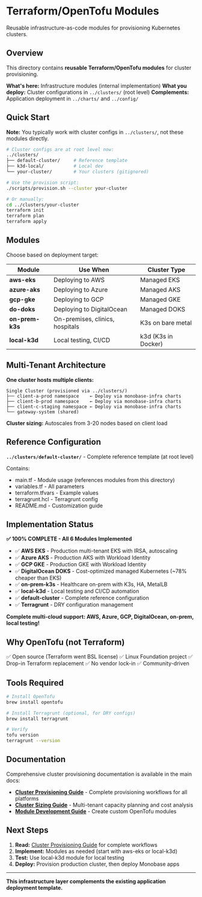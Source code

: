 # Terraform/OpenTofu Modules

Reusable infrastructure-as-code modules for provisioning Kubernetes clusters.

## Overview

This directory contains **reusable Terraform/OpenTofu modules** for cluster provisioning.

**What's here:** Infrastructure modules (internal implementation)
**What you deploy:** Cluster configurations in `../clusters/` (root level)
**Complements:** Application deployment in `../charts/` and `../config/`

## Quick Start

**Note:** You typically work with cluster configs in `../clusters/`, not these modules directly.

```bash
# Cluster configs are at root level now:
../clusters/
├── default-cluster/     # Reference template
├── k3d-local/           # Local dev
└── your-cluster/        # Your clusters (gitignored)

# Use the provision script:
./scripts/provision.sh --cluster your-cluster

# Or manually:
cd ../clusters/your-cluster
terraform init
terraform plan
terraform apply
```

## Modules

Choose based on deployment target:

| Module | Use When | Cluster Type |
|--------|----------|--------------|
| **aws-eks** | Deploying to AWS | Managed EKS |
| **azure-aks** | Deploying to Azure | Managed AKS |
| **gcp-gke** | Deploying to GCP | Managed GKE |
| **do-doks** | Deploying to DigitalOcean | Managed DOKS |
| **on-prem-k3s** | On-premises, clinics, hospitals | K3s on bare metal |
| **local-k3d** | Local testing, CI/CD | k3d (K3s in Docker) |

## Multi-Tenant Architecture

**One cluster hosts multiple clients:**

```
Single Cluster (provisioned via ../clusters/)
├── client-a-prod namespace    ← Deploy via monobase-infra charts
├── client-b-prod namespace    ← Deploy via monobase-infra charts
├── client-c-staging namespace ← Deploy via monobase-infra charts
└── gateway-system (shared)
```

**Cluster sizing:** Autoscales from 3-20 nodes based on client load

## Reference Configuration

**`../clusters/default-cluster/`** - Complete reference template (at root level)

Contains:
- main.tf - Module usage (references modules from this directory)
- variables.tf - All parameters
- terraform.tfvars - Example values
- terragrunt.hcl - Terragrunt config
- README.md - Customization guide

## Implementation Status

**✅ 100% COMPLETE - All 6 Modules Implemented**

- ✅ **AWS EKS** - Production multi-tenant EKS with IRSA, autoscaling
- ✅ **Azure AKS** - Production AKS with Workload Identity
- ✅ **GCP GKE** - Production GKE with Workload Identity
- ✅ **DigitalOcean DOKS** - Cost-optimized managed Kubernetes (~78% cheaper than EKS)
- ✅ **on-prem-k3s** - Healthcare on-prem with K3s, HA, MetalLB
- ✅ **local-k3d** - Local testing and CI/CD automation
- ✅ **default-cluster** - Complete reference configuration
- ✅ **Terragrunt** - DRY configuration management

**Complete multi-cloud support: AWS, Azure, GCP, DigitalOcean, on-prem, local testing!**

## Why OpenTofu (not Terraform)

✅ Open source (Terraform went BSL license)
✅ Linux Foundation project
✅ Drop-in Terraform replacement
✅ No vendor lock-in
✅ Community-driven

## Tools Required

```bash
# Install OpenTofu
brew install opentofu

# Install Terragrunt (optional, for DRY configs)
brew install terragrunt

# Verify
tofu version
terragrunt --version
```

## Documentation

Comprehensive cluster provisioning documentation is available in the main docs:

- **[Cluster Provisioning Guide](../docs/getting-started/CLUSTER-PROVISIONING.md)** - Complete provisioning workflows for all platforms
- **[Cluster Sizing Guide](../docs/operations/CLUSTER-SIZING.md)** - Multi-tenant capacity planning and cost analysis
- **[Module Development Guide](../docs/development/MODULE-DEVELOPMENT.md)** - Create custom OpenTofu modules

## Next Steps

1. **Read:** [Cluster Provisioning Guide](../docs/getting-started/CLUSTER-PROVISIONING.md) for complete workflows
2. **Implement:** Modules as needed (start with aws-eks or local-k3d)
3. **Test:** Use local-k3d module for local testing
4. **Deploy:** Provision production cluster, then deploy Monobase apps

---

**This infrastructure layer complements the existing application deployment template.**
